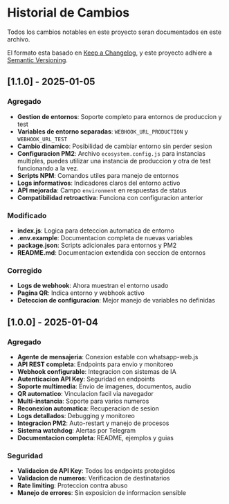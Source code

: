 # Historial de Cambios

Todos los cambios notables en este proyecto seran documentados en este archivo.

El formato esta basado en [Keep a Changelog](https://keepachangelog.com/es-ES/1.0.0/),
y este proyecto adhiere a [Semantic Versioning](https://semver.org/spec/v2.0.0.html).

## [1.1.0] - 2025-01-05

### Agregado
- **Gestion de entornos**: Soporte completo para entornos de produccion y test
- **Variables de entorno separadas**: `WEBHOOK_URL_PRODUCTION` y `WEBHOOK_URL_TEST`
- **Cambio dinamico**: Posibilidad de cambiar entorno sin perder sesion
- **Configuracion PM2**: Archivo `ecosystem.config.js` para instancias multiples, puedes utilizar una instancia de produccion y otra de test funcionando a la vez.
- **Scripts NPM**: Comandos utiles para manejo de entornos
- **Logs informativos**: Indicadores claros del entorno activo
- **API mejorada**: Campo `environment` en respuestas de status
- **Compatibilidad retroactiva**: Funciona con configuracion anterior

### Modificado
- **index.js**: Logica para deteccion automatica de entorno
- **.env.example**: Documentacion completa de nuevas variables
- **package.json**: Scripts adicionales para entornos y PM2
- **README.md**: Documentacion extendida con seccion de entornos

### Corregido
- **Logs de webhook**: Ahora muestran el entorno usado
- **Pagina QR**: Indica entorno y webhook activo
- **Deteccion de configuracion**: Mejor manejo de variables no definidas

## [1.0.0] - 2025-01-04

### Agregado
- **Agente de mensajeria**: Conexion estable con whatsapp-web.js
- **API REST completa**: Endpoints para envio y monitoreo
- **Webhook configurable**: Integracion con sistemas de IA
- **Autenticacion API Key**: Seguridad en endpoints
- **Soporte multimedia**: Envio de imagenes, documentos, audio
- **QR automatico**: Vinculacion facil via navegador
- **Multi-instancia**: Soporte para varios numeros
- **Reconexion automatica**: Recuperacion de sesion
- **Logs detallados**: Debugging y monitoreo
- **Integracion PM2**: Auto-restart y manejo de procesos
- **Sistema watchdog**: Alertas por Telegram
- **Documentacion completa**: README, ejemplos y guias

### Seguridad
- **Validacion de API Key**: Todos los endpoints protegidos
- **Validacion de numeros**: Verificacion de destinatarios
- **Rate limiting**: Proteccion contra abuso
- **Manejo de errores**: Sin exposicion de informacion sensible